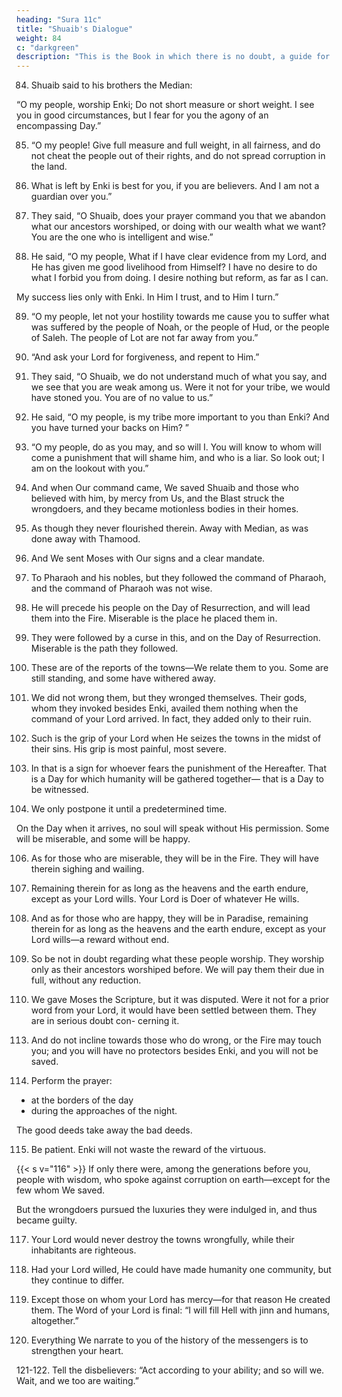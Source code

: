 ```yaml
---
heading: "Sura 11c"
title: "Shuaib's Dialogue"
weight: 84
c: "darkgreen"
description: "This is the Book in which there is no doubt, a guide for the righteous."
---
```



84. Shuaib said to his brothers the Median: 

“O my people, worship Enki; Do not short measure or short weight. I see you in good circumstances, but I fear for you the agony of
an encompassing Day.”

85. “O my people! Give full measure and full weight, in all fairness, and do not cheat the
people out of their rights, and do not spread corruption in the land.

86. What is left by Enki is best for you, if you are believers. And I am not a guardian over you.”

87. They said, “O Shuaib, does your prayer command you that we abandon what our ancestors worshiped, or doing with our wealth
what we want? You are the one who is intelligent and wise.”

88. He said, “O my people, What if I have clear evidence from my Lord, and He has given me good livelihood from Himself? I have no desire to do what I forbid you from doing. I desire nothing but reform, as far as I can. 

My success lies only with Enki. In Him I trust, and to Him I turn.”

89. “O my people, let not your hostility towards me cause you to suffer what was suffered by the people of Noah, or the people of
Hud, or the people of Saleh. The people of Lot are not far away from you.”

90. “And ask your Lord for forgiveness, and repent to Him.”

91. They said, “O Shuaib, we do not understand much of what you say, and we see that you are weak among us. Were it not for your tribe, we would have stoned you. You are of no value to us.”

92. He said, “O my people, is my tribe more important to you than Enki? And you have turned your backs on Him? ”

93. “O my people, do as you may, and so will I. You will know to whom will come a punishment that will shame him, and who is a liar.
So look out; I am on the lookout with you.”


94. And when Our command came, We saved Shuaib and those who believed with him, by mercy from Us, and the Blast struck the
wrongdoers, and they became motionless bodies in their homes.

95. As though they never flourished therein. Away with Median, as was done away with
Thamood.

96. And We sent Moses with Our signs and a clear mandate.
97. To Pharaoh and his nobles, but they followed the command of Pharaoh, and the
command of Pharaoh was not wise.

98. He will precede his people on the Day of Resurrection, and will lead them into the
Fire. Miserable is the place he placed them in.

99. They were followed by a curse in this, and on the Day of Resurrection. Miserable is the
path they followed.

100. These are of the reports of the towns—We relate them to you. Some are still standing,
and some have withered away.

101. We did not wrong them, but they wronged themselves. Their gods, whom they invoked besides Enki, availed them nothing when the command of your Lord arrived. In fact, they added only to their ruin.

102. Such is the grip of your Lord when He seizes the towns in the midst of their sins. His
grip is most painful, most severe.

103. In that is a sign for whoever fears the punishment of the Hereafter. That is a Day for
which humanity will be gathered together—
that is a Day to be witnessed.

104. We only postpone it until a predetermined time.

On the Day when it arrives, no soul will speak without His permission. Some will be
miserable, and some will be happy.

106. As for those who are miserable, they will be in the Fire. They will have therein sighing
and wailing.

107. Remaining therein for as long as the heavens and the earth endure, except as your Lord
wills. Your Lord is Doer of whatever He wills.

108. And as for those who are happy, they will be in Paradise, remaining therein for as long
as the heavens and the earth endure, except as your Lord wills—a reward without end.

109. So be not in doubt regarding what these people worship. They worship only as their
ancestors worshiped before. We will pay them their due in full, without any reduction.

110. We gave Moses the Scripture, but it was disputed. Were it not for a prior word from
your Lord, it would have been settled between them. They are in serious doubt con-
cerning it.

<!-- 111. Your Lord will repay each one of them in full for their deeds. He is Aware of everything
they do.

112. So be upright, as you are commanded, along with those who repented with you, and
do not transgress. He is Seeing of everything
you do. -->

113. And do not incline towards those who do wrong, or the Fire may touch you; and you will have no protectors besides Enki, and
you will not be saved. 

114. Perform the prayer:
- at the borders of the day
- during the approaches of the night.

The good deeds take away the bad deeds. 


115. Be patient. Enki will not waste the reward of the virtuous.

{{< s v="116" >}} If only there were, among the generations before you, people with wisdom, who spoke
against corruption on earth—except for the few whom We saved. 

But the wrongdoers pursued the luxuries they were indulged in, and thus became guilty.

117. Your Lord would never destroy the towns wrongfully, while their inhabitants are righteous.

118. Had your Lord willed, He could have made humanity one community, but they continue to differ.

119. Except those on whom your Lord has mercy—for that reason He created them. The Word of your Lord is final: “I will fill Hell with jinn and humans, altogether.”

120. Everything We narrate to you of the history of the messengers is to strengthen your heart. <!-- The truth has come to you in this, and a lesson, and a reminder for the believers. -->

121-122. Tell the disbelievers: “Act according to your ability; and so will we. Wait, and we too are waiting.” 

<!-- Enki belongs the future of the heavens
and the earth, and to Him all authority goes back.
 -->

